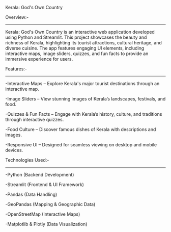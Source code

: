 Kerala: God's Own Country

Overview:-
__________________________________________________________________________________________________________________________
Kerala: God's Own Country is an interactive web application developed using Python and Streamlit. This project showcases the beauty and richness of Kerala, highlighting its tourist attractions, cultural heritage, and diverse cuisine. The app features engaging UI elements, including interactive maps, image sliders, quizzes, and fun facts to provide an immersive experience for users.

Features:-
_____________________________________________________________________________________________________________________________
-Interactive Maps – Explore Kerala's major tourist destinations through an interactive map.

-Image Sliders – View stunning images of Kerala’s landscapes, festivals, and food.

-Quizzes & Fun Facts – Engage with Kerala’s history, culture, and traditions through interactive quizzes.

-Food Culture – Discover famous dishes of Kerala with descriptions and images.

-Responsive UI – Designed for seamless viewing on desktop and mobile devices.

Technologies Used:-
___________________________________________________________________________________________________________________________________________

-Python (Backend Development)

-Streamlit (Frontend & UI Framework)

-Pandas (Data Handling)

-GeoPandas (Mapping & Geographic Data)

-OpenStreetMap (Interactive Maps)

-Matplotlib & Plotly (Data Visualization)
